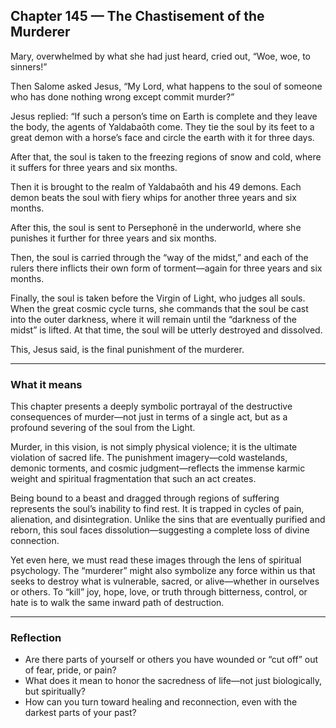 ## Chapter 145 — The Chastisement of the Murderer

Mary, overwhelmed by what she had just heard, cried out, “Woe, woe, to sinners!”

Then Salome asked Jesus, “My Lord, what happens to the soul of someone who has done nothing wrong except commit murder?”

Jesus replied: “If such a person’s time on Earth is complete and they leave the body, the agents of Yaldabaōth come. They tie the soul by its feet to a great demon with a horse’s face and circle the earth with it for three days.

After that, the soul is taken to the freezing regions of snow and cold, where it suffers for three years and six months.

Then it is brought to the realm of Yaldabaōth and his 49 demons. Each demon beats the soul with fiery whips for another three years and six months.

After this, the soul is sent to Persephonē in the underworld, where she punishes it further for three years and six months.

Then, the soul is carried through the “way of the midst,” and each of the rulers there inflicts their own form of torment—again for three years and six months.

Finally, the soul is taken before the Virgin of Light, who judges all souls. When the great cosmic cycle turns, she commands that the soul be cast into the outer darkness, where it will remain until the “darkness of the midst” is lifted. At that time, the soul will be utterly destroyed and dissolved.

This, Jesus said, is the final punishment of the murderer.

---

### What it means

This chapter presents a deeply symbolic portrayal of the destructive consequences of murder—not just in terms of a single act, but as a profound severing of the soul from the Light.

Murder, in this vision, is not simply physical violence; it is the ultimate violation of sacred life. The punishment imagery—cold wastelands, demonic torments, and cosmic judgment—reflects the immense karmic weight and spiritual fragmentation that such an act creates.

Being bound to a beast and dragged through regions of suffering represents the soul’s inability to find rest. It is trapped in cycles of pain, alienation, and disintegration. Unlike the sins that are eventually purified and reborn, this soul faces dissolution—suggesting a complete loss of divine connection.

Yet even here, we must read these images through the lens of spiritual psychology. The “murderer” might also symbolize any force within us that seeks to destroy what is vulnerable, sacred, or alive—whether in ourselves or others. To “kill” joy, hope, love, or truth through bitterness, control, or hate is to walk the same inward path of destruction.

---

### Reflection

* Are there parts of yourself or others you have wounded or “cut off” out of fear, pride, or pain?
* What does it mean to honor the sacredness of life—not just biologically, but spiritually?
* How can you turn toward healing and reconnection, even with the darkest parts of your past?

